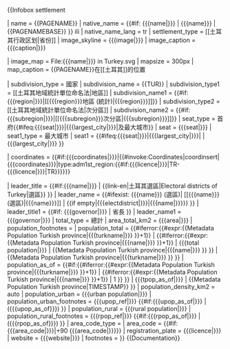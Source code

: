 {{Infobox settlement
<!-- See Template:Infobox settlement for additional fields and descriptions -->
| name = {{PAGENAME}}
| native_name                    = {{#if: {{{name|}}} | {{{name}}} | {{PAGENAMEBASE}} }} ili
| native_name_lang        = tr<!-- ISO 639-2 code e.g. "tr" for Turkish. If more than one, use {{lang}} instead -->
| settlement_type         = [[土耳其行政区划|省份]]
| image_skyline           = {{{image|}}}
| image_caption           = {{{caption|}}}
<!-- maps and coordinates ------>
| image_map               = <includeonly>File:{{{name|}}} in Turkey.svg</includeonly>
| mapsize                 = 300px
| map_caption             = {{PAGENAME}}在[[土耳其]]的位置
<!-- location ------------------>
| subdivision_type        = 國家
| subdivision_name        = {{TUR}}
| subdivision_type1       = [[土耳其地域統計單位命名法|地區]]
| subdivision_name1       = {{#if:{{{region|}}}|[[{{{region}}}地區 (統計)|{{{region}}}]]}}
| subdivision_type2       = [[土耳其地域統計單位命名法|次分區]]
| subdivision_name2       = {{#if:{{{subregion|}}}|[[{{{subregion}}}次分區|{{{subregion}}}]]}}
| seat_type               = 首府{{#ifeq:{{{seat|}}}|{{{largest_city|}}}|及最大城市}}
| seat                    = {{{seat|}}}
| seat1_type              = 最大城市
| seat1                   = {{#ifeq:{{{seat|}}}|{{{largest_city|}}}| | {{{largest_city|}}} }}
<!-- coordinates -->
| coordinates = {{#if:{{{coordinates|}}}|{{#invoke:Coordinates|coordinsert|{{{coordinates}}}|type:adm1st_region:{{#if:{{{licence|}}}|TR-{{{licence|}}}|TR}}}}}}
<!-- government type, leaders -->
| leader_title            = {{#if:{{{name|}}} | {{link-en|土耳其選區|Electoral districts of Turkey|選區}} }}
| leader_name             = {{#ifexist: {{{name}}} (選區)| [[{{{name}}} (選區)|{{{name}}}]] | {{if empty|{{{electdistrict|}}}|{{{name|}}}}} }}
| leader_title1           = {{#if: {{{governor|}}} | 省長 }}
| leader_name1            = {{{governor|}}}
| total_type              = 總計
| area_total_km2          = {{{area|}}}
| population_footnotes    = 
| population_total        = {{#iferror:{{#expr:{{Metadata Population Turkish province|{{{turkname|}}} }}+1}} | {{#iferror:{{#expr:{{Metadata Population Turkish province|{{{name|}}} }}+1}} | {{{total population|}}} | {{Metadata Population Turkish province|{{{name|}}} }} }} | {{Metadata Population Turkish province|{{{turkname|}}} }} }}
| population_as_of        =  {{#if:{{#iferror:{{#expr:{{Metadata Population Turkish province|{{{turkname|}}} }}+1}} | {{#iferror:{{#expr:{{Metadata Population Turkish province|{{{name|}}} }}+1}} |  1 }} }} | {{{tpop_as_of|}}} | {{Metadata Population Turkish province|TIMESTAMP}} }}
| population_density_km2  = auto
| population_urban        = {{{urban population|}}}
| population_urban_footnotes     = {{{upop_ref|}}} {{#if:{{{upop_as_of|}}} | ({{{upop_as_of}}}) }}
| population_rural        = {{{rural population|}}}
| population_rural_footnotes     = {{{rpop_ref|}}} {{#if:{{{rpop_as_of|}}} | ({{{rpop_as_of}}}) }}
| area_code_type          = <!-- defaults to: Area code(s) -->
| area_code               = {{#if:{{{area_code|}}}|+90 {{{area_code|}}}}}
| registration_plate      = {{{licence|}}}
| website                 = {{{website|}}}
| footnotes               = 
}}<noinclude>
{{Documentation}}
</noinclude>